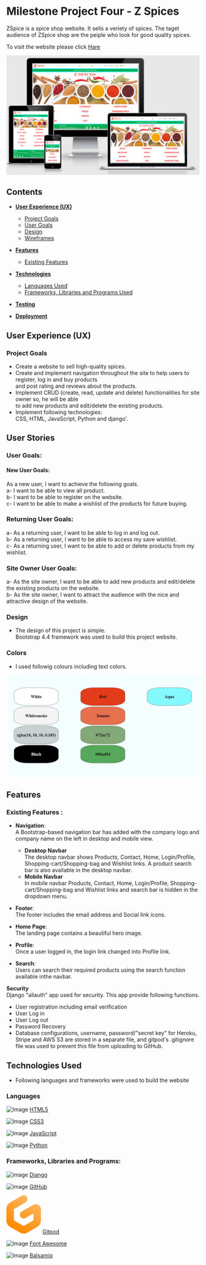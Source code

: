 
# Milestone Project Four -  Z  Spices
ZSpice is a spice shop website. It sells a veriety of spices. The taget audience of ZSpice shop are the peiple who look for good quality spices.

To visit the website please click [Hare](https://zspices.herokuapp.com/)

![Responsive-Site](static/images/responsive.jpg)

## Contents

- [**User Experience (UX)**](<#user-experience-(ux)>)

  - [Project Goals](#project-goals)
  - [User Goals](#user-goals)
  - [Design](#design)
  - [Wireframes](#wireframes)

- [**Features**](#features)

  - [Existing Features](#features)

- [**Technologies**](#technologies-used)

  - [Languages Used](#technologies-used)
  - [Frameworks, Libraries and Programs Used](#technologies-used)

- [**Testing**](#testing)

- [**Deployment**](#deployment)

## User Experience (UX)

### Project Goals
- Create a website to sell high-quality spices.
- Create and implement navigation throughout the site to help users to register, log in and buy products  
  and post rating and reviews about the products.
- Implement  CRUD (create, read, update and delete) functionalities for site owner so, he will be able     
  to add new products and edit/delete the existing products.  
- Implement following technologies:  
CSS, HTML, JavaScript, Python and django'.  

## User Stories

### User Goals:
#### New User Goals:  
As a new user, I want to achieve the following goals.  
a- I want to be able to view all product.    
b- I want to be able to register on the website.  
c- I want to be able to make a wishlist of the products for future buying.    
### Returning User Goals:  
a- As a returning user, I want to be able to log in and log out.  
b- As a returning user, I want to be able to access my save wishlist.  
c- As a returning user, I want to be able to add or delete products from my wishlist.  
### Site Owner User Goals:  
a- As the site owner, I want to be able to add new products and edit/delete the existing products on the website.  
b- As the site owner, I want to attract the audience with the nice and attractive design of the website.  

### Design  
* The design of this project is simple.  
Bootstrap 4.4 framework was used to build this project website.  

### Colors  
* I used followig colours including text colors.  

![color used to build website](static/images/zspices-color.jpg)  

## Features

### Existing Features : 

- **Navigation**:  
  A Bootstrap-based navigation bar has added with the company logo and company name on the left in desktop and mobile view.
  - **Desktop Navbar**  
  The desktop navbar shows Products, Contact, Home, Login/Profile, Shopping-cart/Shopping-bag and Wishlist links. A product search bar is also available in the desktop navbar.  
  - **Mobile Navbar**  
  In mobile navbar Products, Contact, Home, Login/Profile, Shopping-cart/Shopping-bag and Wishlist links and search bar is hidden in the dropdown menu.  

- **Footer**:  
The footer includes the email address and Social link icons.

- **Home Page**:  
The landing page contains a beautiful hero image.

- **Profile**:  
Once a user logged in, the login link changed into Profile link. 

- **Search**:  
Users can search their required products using the search function available inthe navbar.  

**Security**  
Django "allauth" app used for security. This app provide following functions.  
- User registration including email verification 
- User Log in  
- User Log out  
- Password Recovery  
- Database configurations, username, password/"secret key" for Heroku, Stripe and AWS S3 are stored in a separate file, and gitpod's .gitignore file was used to prevent this file from uploading to GitHub.  

## Technologies Used
- Following languages and frameworks were used to build the website

### Languages

![Image](https://res.cloudinary.com/docyuifc9/image/upload/c_scale,w_60/v1619744963/html5_rjkhoe.png) [HTML5](https://en.wikipedia.org/wiki/HTML5)
>
![Image](https://res.cloudinary.com/docyuifc9/image/upload/c_scale,w_60/v1619744731/css_mvqiie.png) [CSS3](https://en.wikipedia.org/wiki/Cascading_Style_Sheets)
>
![Image](https://res.cloudinary.com/docyuifc9/image/upload/c_scale,w_60/v1619744731/js_fveoqo.png) [JavaScript](https://en.wikipedia.org/wiki/JavaScript)

![Image](https://res.cloudinary.com/docyuifc9/image/upload/c_scale,w_60/pictures/logos/python_mbbj4o.png) [Python](https://en.wikipedia.org/wiki/Python_(programming_language))

### Frameworks, Libraries and Programs:  

![image](http://www.djangoproject.com/m/img/badges/djangopowered126x54.gif) [Django](http://www.djangoproject.com/)  
  
![image](https://avatars.githubusercontent.com/u/9919?s=200&v=4) [GitHub](https://github.com/github)


![Image](static/images/gitpod-logo.png) [Gitpod](https://www.gitpod.io/) 

 

![Image](https://res.cloudinary.com/docyuifc9/image/upload/c_scale,w_60/v1619745480/pictures/logos/font_awesome_logo_djde4p.png) [Font Awesome](https://fontawesome.com/) 

![Image](https://res.cloudinary.com/docyuifc9/image/upload/c_scale,w_60/v1619745480/pictures/logos/balsamiq_wireframes_logo_eieeug.png) [Balsamiq](https://balsamiq.com/) 



